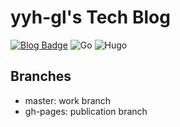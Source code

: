 # yyh-gl's Tech Blog

[![Blog Badge](https://img.shields.io/badge/-Blog-blue?style=flat&logo=hugo&logoColor=white)](https://yyh-gl.github.io/tech-blog/)
![Go](https://img.shields.io/badge/Go-1.15.5-skyblue.svg)
![Hugo](https://img.shields.io/badge/Hugo-v0.78.0/extended-red.svg)

## Branches

- master: work branch
- gh-pages: publication branch
